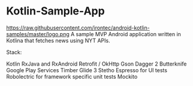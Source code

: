 # Kotlin-Sample-App
https://raw.githubusercontent.com/irontec/android-kotlin-samples/master/logo.png
A sample MVP Android application written in Kotlina that fetches news using NYT APIs.

Stack:

Kotlin
RxJava and RxAndroid
Retrofit / OkHttp
Gson
Dagger 2
Butterknife
Google Play Services
Timber
Glide 3
Stetho
Espresso for UI tests
Robolectric for framework specific unit tests
Mockito

